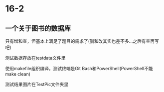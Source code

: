 # 16-2

## 一个关于图书的数据库

只有增和查，但基本上满足了题目的需求了(删和改其实也差不多...之后有空再写吧)

测试数据存放在testdata文件里

使用makefile组织编译，测试终端是Git Bash和PowerShell(PowerShell不能make clean)

测试结果图片在TestPic文件夹里
